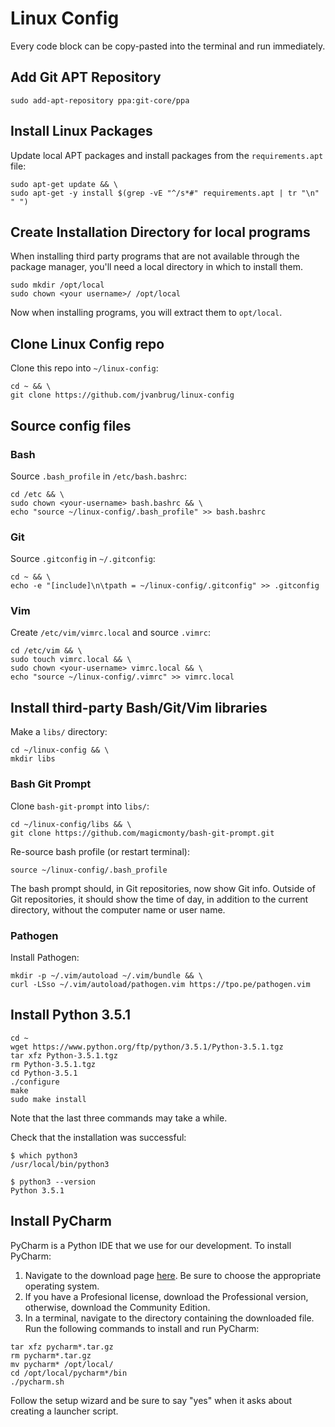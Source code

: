# Linux Config

Every code block can be copy-pasted into the terminal and run immediately.

## Add Git APT Repository

```
sudo add-apt-repository ppa:git-core/ppa
```

## Install Linux Packages

Update local APT packages and install packages from the `requirements.apt` file:
```
sudo apt-get update && \
sudo apt-get -y install $(grep -vE "^/s*#" requirements.apt | tr "\n" " ")
```

## Create Installation Directory for local programs

When installing third party programs that are not available through the package manager, you'll need a local directory in which to install them. 

```
sudo mkdir /opt/local
sudo chown <your username>/ /opt/local
```

Now when installing programs, you will extract them to `opt/local`.

## Clone Linux Config repo

Clone this repo into `~/linux-config`:

```
cd ~ && \
git clone https://github.com/jvanbrug/linux-config
```

## Source config files

### Bash

Source `.bash_profile` in `/etc/bash.bashrc`:

```
cd /etc && \
sudo chown <your-username> bash.bashrc && \
echo "source ~/linux-config/.bash_profile" >> bash.bashrc
```

### Git

Source `.gitconfig` in `~/.gitconfig`:

```
cd ~ && \
echo -e "[include]\n\tpath = ~/linux-config/.gitconfig" >> .gitconfig
```

### Vim

Create `/etc/vim/vimrc.local` and source `.vimrc`:

```
cd /etc/vim && \
sudo touch vimrc.local && \
sudo chown <your-username> vimrc.local && \
echo "source ~/linux-config/.vimrc" >> vimrc.local
```

## Install third-party Bash/Git/Vim libraries

Make a `libs/` directory:

```
cd ~/linux-config && \
mkdir libs
```

### Bash Git Prompt

Clone `bash-git-prompt` into `libs/`:

```
cd ~/linux-config/libs && \
git clone https://github.com/magicmonty/bash-git-prompt.git
```

Re-source bash profile (or restart terminal):

```
source ~/linux-config/.bash_profile
```

The bash prompt should, in Git repositories, now show Git info.
Outside of Git repositories, it should show the time of day,
in addition to the current directory, without the computer name or user name.

### Pathogen

Install Pathogen:

```
mkdir -p ~/.vim/autoload ~/.vim/bundle && \
curl -LSso ~/.vim/autoload/pathogen.vim https://tpo.pe/pathogen.vim
```

## Install Python 3.5.1

```
cd ~
wget https://www.python.org/ftp/python/3.5.1/Python-3.5.1.tgz
tar xfz Python-3.5.1.tgz
rm Python-3.5.1.tgz
cd Python-3.5.1
./configure
make
sudo make install
```
Note that the last three commands may take a while. 

Check that the installation was successful:
```
$ which python3 
/usr/local/bin/python3

$ python3 --version
Python 3.5.1
```

## Install PyCharm

PyCharm is a Python IDE that we use for our development. To install PyCharm:
1. Navigate to the download page [here](https://www.jetbrains.com/pycharm/download/#tabs_1=linux). Be sure to choose the appropriate operating system. 
2. If you have a Profesional license, download the Professional version, otherwise, download the Community Edition.
3. In a terminal, navigate to the directory containing the downloaded file. Run the following commands to install and run PyCharm:
```
tar xfz pycharm*.tar.gz
rm pycharm*.tar.gz
mv pycharm* /opt/local/
cd /opt/local/pycharm*/bin
./pycharm.sh
```

Follow the setup wizard and be sure to say "yes" when it asks about creating a launcher script. 


